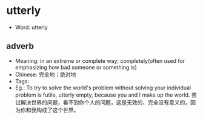 # utterly

- Word: utterly

## adverb

- Meaning: in an extreme or complete way; completely(often used for emphasizing how bad someone or something is)
- Chinese: 完全地；绝对地
- Tags: 
- Eg.: To try to solve the world's problem without solving your individual problem is futile, utterly empty, because you and I make up the world. 尝试解决世界的问题，看不到你个人的问题，这是无效的、完全没有意义的，因为你和我构成了这个世界。

